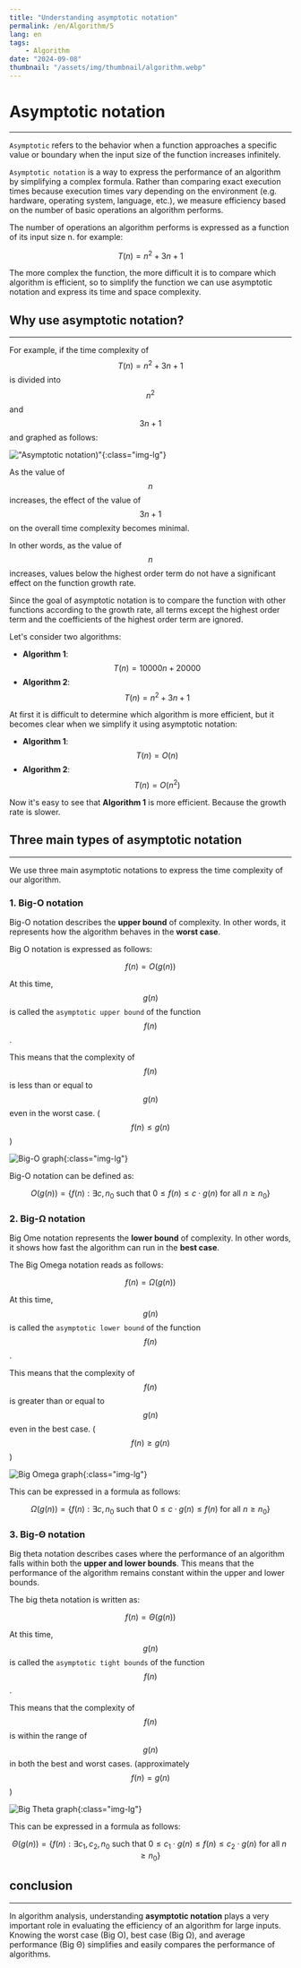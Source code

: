 ```yaml
---
title: "Understanding asymptotic notation"
permalink: /en/Algorithm/5
lang: en
tags:
    - Algorithm
date: "2024-09-08"
thumbnail: "/assets/img/thumbnail/algorithm.webp"
---
```


# Asymptotic notation
---

`Asymptotic` refers to the behavior when a function approaches a specific value or boundary when the input size of the function increases infinitely.

`Asymptotic notation` is a way to express the performance of an algorithm by simplifying a complex formula. Rather than comparing exact execution times because execution times vary depending on the environment (e.g. hardware, operating system, language, etc.), we measure efficiency based on the number of basic operations an algorithm performs.

The number of operations an algorithm performs is expressed as a function of its input size n. for example: 

$$ T(n) = n^2 + 3n + 1 $$

The more complex the function, the more difficult it is to compare which algorithm is efficient, so to simplify the function we can use asymptotic notation and express its time and space complexity.

## Why use asymptotic notation?
---

For example, if the time complexity of $$ T(n) = n^2+3n+1 $$ is divided into $$ n^2 $$ and $$3n+1$$ and graphed as follows:

!["Asymptotic notation)"](/assets/img/posts/Algorithm/5/1.webp "Asymptotic notation"){:class="img-lg"}

As the value of $$ n $$ increases, the effect of the value of $$ 3n+1 $$ on the overall time complexity becomes minimal.

In other words, as the value of $$n$$ increases, values ​​below the highest order term do not have a significant effect on the function growth rate.

Since the goal of asymptotic notation is to compare the function with other functions according to the growth rate, all terms except the highest order term and the coefficients of the highest order term are ignored.

Let's consider two algorithms:
- **Algorithm 1**: $$ T(n) = 10000n + 20000 $$
- **Algorithm 2**: $$ T(n) = n^2 + 3n + 1 $$

At first it is difficult to determine which algorithm is more efficient, but it becomes clear when we simplify it using asymptotic notation:

- **Algorithm 1**: $$ T(n) = O(n) $$
- **Algorithm 2**: $$ T(n) = O(n^2) $$

Now it's easy to see that **Algorithm 1** is more efficient. Because the growth rate is slower.

## Three main types of asymptotic notation
---

We use three main asymptotic notations to express the time complexity of our algorithm.

### 1. Big-O notation

Big-O notation describes the **upper bound** of complexity. In other words, it represents how the algorithm behaves in the **worst case**.

Big O notation is expressed as follows:

$$ f(n) = O(g(n)) $$

At this time, $$g(n)$$ is called the `asymptotic upper bound` of the function $$f(n)$$.

This means that the complexity of $$f(n)$$ is less than or equal to $$g(n)$$ even in the worst case. ($$f(n) ≤ g(n)$$)

![Big-O graph](/assets/img/posts/Algorithm/5/2.webp "Big-O graph"){:class="img-lg"}

Big-O notation can be defined as:

$$ O(g(n)) = \{ f(n): \exists c, n_0 \text{ such that } 0 \leq f(n) \leq c \cdot g(n) \text{ for all } n \geq n_0 \} $$

### 2. Big-Ω notation

Big Ome notation represents the **lower bound** of complexity. In other words, it shows how fast the algorithm can run in the **best case**.

The Big Omega notation reads as follows:

$$ f(n) = \Omega(g(n)) $$

At this time, $$g(n)$$ is called the `asymptotic lower bound` of the function $$f(n)$$.

This means that the complexity of $$f(n)$$ is greater than or equal to $$g(n)$$ even in the best case. ($$f(n) ≥ g(n)$$)

![Big Omega graph](/assets/img/posts/Algorithm/5/3.webp "Big Omega graph"){:class="img-lg"}

This can be expressed in a formula as follows:

$$ \Omega(g(n)) = \{ f(n): \exists c, n_0 \text{ such that } 0 \leq c \cdot g(n) \leq f(n) \text{ for all } n \geq n_0 \} $$

### 3. Big-Θ notation

Big theta notation describes cases where the performance of an algorithm falls within both the **upper and lower bounds**. This means that the performance of the algorithm remains constant within the upper and lower bounds.

The big theta notation is written as:

$$ f(n) = \Theta(g(n)) $$

At this time, $$g(n)$$ is called the `asymptotic tight bounds` of the function $$f(n)$$.

This means that the complexity of $$f(n)$$ is within the range of $$g(n)$$ in both the best and worst cases. (approximately $$f(n) = g(n)$$)

![Big Theta graph](/assets/img/posts/Algorithm/5/4.webp "Big Theta graph"){:class="img-lg"}

This can be expressed in a formula as follows:

$$ \Theta(g(n)) = \{ f(n): \exists c_1, c_2, n_0 \text{ such that } 0 \leq c_1 \cdot g(n) \leq f(n) \leq c_2 \cdot g(n) \text{ for all } n \geq n_0 \} $$

## conclusion
---

In algorithm analysis, understanding **asymptotic notation** plays a very important role in evaluating the efficiency of an algorithm for large inputs.
Knowing the worst case (Big O), best case (Big Ω), and average performance (Big Θ) simplifies and easily compares the performance of algorithms.